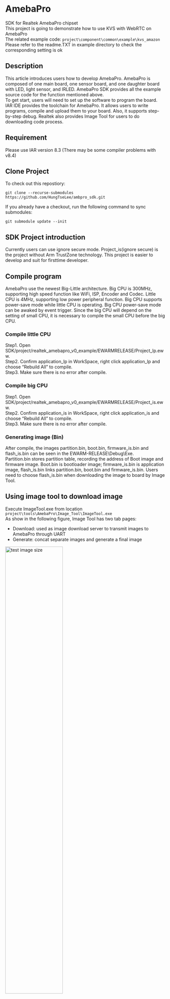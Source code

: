 ﻿# AmebaPro
SDK for Realtek AmebaPro chipset  
This project is going to demonstrate how to use KVS with WebRTC on AmebaPro  
The related example code: `project\component\common\example\kvs_amazon`  
Please refer to the readme.TXT in example directory to check the corresponding setting is ok  

## Description
This article introduces users how to develop AmebaPro. AmebaPro is composed of one main board, one sensor board, and one daughter board with LED, light sensor, and IRLED. AmebaPro SDK provides all the example source code for the function mentioned above.  
To get start, users will need to set up the software to program the board.  
IAR IDE provides the toolchain for AmebaPro. It allows users to write programs, compile and upload them to your board. Also, it supports step-by-step debug. Realtek also provides Image Tool for users to do downloading code process.  

## Requirement
Please use IAR version 8.3 (There may be some compiler problems with v8.4)  

## Clone Project  
To check out this repostiory:

```
git clone --recurse-submodules https://github.com/HungTseLee/ambpro_sdk.git
```

If you already have a checkout, run the following command to sync submodules:

```
git submodule update --init
```

## SDK Project introduction
Currently users can use ignore secure mode. Project_is(ignore secure) is the project without Arm TrustZone technology. This project is easier to develop and suit for firsttime developer.  

## Compile program
AmebaPro use the newest Big-Little architecture. Big CPU is 300MHz, supporting high speed function like WiFi, ISP, Encoder and Codec. Little CPU is 4MHz, supporting low power peripheral function. Big CPU supports power-save mode while little CPU is operating. Big CPU power-save mode can be awaked by event trigger. Since the big CPU will depend on the setting of small CPU, it is necessary to compile the small CPU before the big CPU.  

### Compile little CPU
Step1. Open SDK/project/realtek_amebapro_v0_example/EWARMRELEASE/Project_lp.eww.  
Step2. Confirm application_lp in WorkSpace, right click application_lp and choose “Rebuild All” to compile.  
Step3. Make sure there is no error after compile.  

### Compile big CPU
Step1. Open SDK/project/realtek_amebapro_v0_example/EWARMRELEASE/Project_is.eww.  
Step2. Confirm application_is in WorkSpace, right click application_is and choose “Rebuild All” to compile.  
Step3. Make sure there is no error after compile.  

### Generating image (Bin)
After compile, the images partition.bin, boot.bin, firmware_is.bin and flash_is.bin can be seen in the EWARM-RELEASE\Debug\Exe.  
Partition.bin stores partition table, recording the address of Boot image and firmware image. Boot.bin is bootloader image; firmware_is.bin is application image, flash_is.bin links partition.bin, boot.bin and firmware_is.bin. Users need to choose flash_is.bin when downloading the image to board by Image Tool.  

## Using image tool to download image
Execute ImageTool.exe from location `project\tools\AmebaPro\Image_Tool\ImageTool.exe`  
As show in the following figure, Image Tool has two tab pages:  
* Download: used as image download server to transmit images to AmebaPro through UART  
* Generate: concat separate images and generate a final image  

<img align="center" src="photo/image_tool_1.png" alt="test image size" height="60%" width="60%"><br> 
<img align="center" src="photo/hardware_setting.png" alt="test image size" height="60%" width="60%"><br> 
<img align="center" src="photo/FT232_connection.png" alt="test image size" height="60%" width="60%"><br>
 
Image tool use UART to transmit image to AmebaPro board. Before performing image download function, AmebaPro need to enter UART_DOWNLOAD mode first. Please follow below steps to get AmebaPro into UART_DOWNLOAD mode:  

<img align="center" src="photo/download_mode.png" alt="test image size" height="60%" width="60%"><br> 

Step1: Connect LOGUART with FT pin by jumper cap.  
Step2: Connect USB->UART to PC by using micro-USB wire.  
Step3: Switch “1” to ON from SW7(2V0、2V1) or Switch “2” to ON from SW7(1V0)  
Step4: Push reset button.  

<img align="center" src="photo/flash_download.png" alt="test image size" height="60%" width="60%"><br> 

To download image through Image Tool, device need to enter UART_DOWNLOAD mode first.  
Steps to download flash are as following:  

Step1: Application will scan available UART ports. Please choose correct UART port. Please close other UART connection for the target UART port.  
Step2: Choose desired baud rate between computer and AmebaPro.  
Step3: Choose target flash binary image file “flash_xx.bin”  
Step4: Check Mode is “1. Program flash”  
Step5: Click “Download”  
Step6: Progress will be shown on progress bar and result will be shown after download finish.  

## Using JTAG/SWD to debug
JTAG/SWD is a universal standard for chip internal test. The external JTAG interface has four mandatory pins, TCK, TMS, TDI, and TDO, and an optional reset, nTRST. JTAG-DP and SW-DP also require a separate power-on reset, nPOTRST. The external SWD interface requires two pins: bidirectional SWDIO signal and a clock, SWCLK, which can be input or output from the device.  

## How to use example source code
### Application example source
The examples for AmebaPro application is the SDK/common/example file. All the example provide related files including .c,.h, and readme. The readme file explains how to compile and important parameter.  
After opening IAR, the first step is adding example source code(.c) into application_is -> utilities -> example(right click example and choose Add -> Add Files or drag-and-drop the file into it ).  
After adding example code, user should use platform_opts.h to switch on the example. For example, if users are going to use DCT function, compile flag CONFIG_EXAMPLE_DCT should be set to 1, which means  
`#define CONFIG_EXAMPLE_DCT 1`  
In platform_opts.h so that the example function in example_entry will execute. After this procedure, rebuild application_is project to execute the example.  

### Peripheral example source
Peripheral example source can help us utilize peripheral function. Peripheral example source code locates in SDK/project/realtek_amebapro_v0_example/example_sources.  
There are main.c and readme.txt in each example file. The main.c in the example should be used to replace original main.c( in SDK/project/realtek_amebapro_v0_example/src).  
The readme file explains how to compile and important parameter. After that, rebuild application_is project to execute the Peripheral example.  

## Rebuild the library and compile the application project again  

